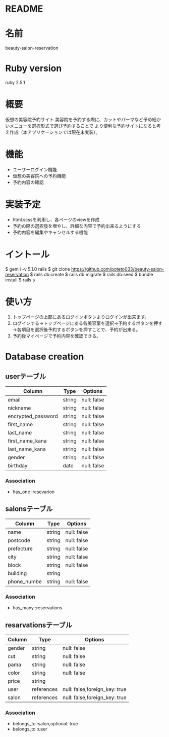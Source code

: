 # README

# 名前
beauty-salon-reservation

# Ruby version
ruby 2.5.1

# 概要
仮想の美容院予約サイト
美容院を予約する際に、カットやパーマなど予め細かいメニューを選択形式で選び予約することで
より便利な予約サイトになると考え作成（本アプリケーションでは現在未実装）。

# 機能
- ユーザーログイン機能
- 仮想の美容院への予約機能
- 予約内容の確認

# 実装予定
- html.scssを利用し、各ページのviewを作成
- 予約の際の選択肢を増やし、詳細な内容で予約出来るようにする
- 予約内容を編集やキャンセルする機能

# イントール
$ gem i -v 5.1.0 rails
$ git clone https://github.com/poteto033/beauty-salon-reservation
$ rails db:create
$ rails db:migrate
$ rails db:seed
$ bundle install
$ rails s

# 使い方
1. トップページの上部にあるログインボタンよりログインが出来ます。
2. ログインする→トップページにある各美容室を選択→予約するボタンを押す→各項目を選択後予約するボタンを押すことで、予約が出来る。
3. 予約後マイページで予約内容を確認できる。

# Database creation
##  userテーブル
|Column|Type|Options|
|------|----|-------|
|email|string|null: false|
|nickname|string|null: false|
|encrypted_password|string|null: false|
|first_name|string|null: false|
|last_name|string|null: false|
|first_name_kana|string|null: false|
|last_name_kana|string|null: false|
|gender|string|null: false|
|birthday|date|null: false|
### Association
- has_one :resevarion

## salonsテーブル
|Column|Type|Options|
|------|----|-------|
|name|string|null: false|
|postcode|string|null: false|
|prefecture|string|null: false|
|city|string|null: false|
|block|string|null: false|
|building|string||
|phone_numbe|string|null: false|
### Association
- has_many :reservations

## resarvationsテーブル
|Column|Type|Options|
|------|----|-------|
|gender|string|null: false|
|cut|string|null: false|
|pama|string|null: false|
|color|string|null: false|
|price|string||
|user|references|null: false,foreign_key: true|
|salon|references|null: false,foreign_key: true|
### Association
- belongs_to :salon,optional: true
- belongs_to :user
